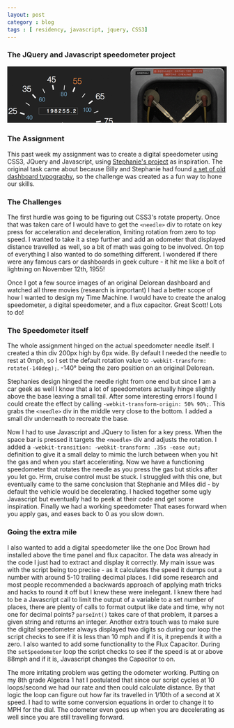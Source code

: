 ```yaml
---
layout: post
category : blog
tags : [ residency, javascript, jquery, CSS3]
---
```

<h3>The JQuery and Javascript speedometer project</h3>
<img class="m_post_image" src="/images/speedo.png" alt="Javascript speedometer project" />

<h3>The Assignment</h3>
<p>This past week my assignment was to create a digital speedometer using CSS3, JQuery and Javascript, using <a href="http://stephaniebriones.com/speedometer/">Stephanie's project</a> as inspiration. The original task came about because Billy and Stephanie had found <a href="http://annyas.com/chevrolet-speedometer-design/">a set of old dashboard typography</a>, so the challenge was created as a fun way to hone our skills.</p>

<h3>The Challenges</h3>
<p>The first hurdle was going to be figuring out CSS3's rotate property. Once that was taken care of I would have to get the <code>&lt;needle&gt;</code> div to rotate on key press for acceleration and deceleration, limiting rotation from zero to top speed.  I wanted to take it a step further and add an odometer that displayed distance travelled as well, so a bit of math was going to be involved. On top of everything I also wanted to do something different. I wondered if there were any famous cars or dashboards in geek culture - it hit me like a bolt of lightning on November 12th, 1955!</p>

<p>Once I got a few source images of an original Delorean dashboard and watched all three movies (research is important) I had a better scope of how I wanted to design my Time Machine. I would have to create the analog speedometer, a digital speedometer, and a flux capacitor. Great Scott! Lots to do!</p>

<h3>The Speedometer itself</h3>
<p>The whole assignment hinged on the actual speedometer needle itself. I created a thin div 200px high by 6px wide. By default I needed the needle to rest at 0mph, so I set the default rotation value to <code>-webkit-transform: rotate(-140deg);</code>. -140&deg; being the zero position on an original Delorean.</p>

<p>Stephanies design hinged the needle right from one end but since I am a car geek as well I know that a lot of speedometers actually hinge slightly above the base leaving a small tail. After some interesting errors I found I could create the effect by calling <code>-webkit-transform-origin: 50% 90%;</code>. This grabs the <code>&lt;needle&gt;</code> div in the middle very close to the bottom. I added a small div underneath to recreate the base.</p>

<p>Now I had to use Javascript and JQuery to listen for a key press. When the space bar is pressed it targets the <code>&lt;needle&gt;</code> div and adjusts the rotation. I added a <code>-webkit-transition: -webkit-transform: .35s -ease out;</code> definition to give it a small delay to mimic the lurch between when you hit the gas and when you start accelerating. Now we have a functioning speedometer that rotates the needle as you press the gas but sticks after you let go. Hrm, cruise control must be stuck.  I struggled with this one, but eventually came to the same conclusion that Stephanie and Miles did - by default the vehicle would be decelerating.  I hacked together some ugly Javascript but eventually had to peek at their code and get some inspiration. Finally we had a working speedometer That eases forward when you apply gas, and eases back to 0 as you slow down.</p>

<h3>Going the extra mile</h3>
<p>I also wanted to add a digital speedometer like the one Doc Brown had installed above the time panel and flux capacitor. The data was already in the code I just had to extract and display it correctly. My main issue was with the script being too precise - as it calculates the speed it dumps out a number with around 5-10 trailing decimal places. I did some research and most people recommended a backwards approach of applying math tricks and hacks to round it off but I knew these were inelegant. I knew there had to be a Javascript call to limit the output of a variable to a set number of places, there are plenty of calls to format output like date and time, why not one for decimal points? <code>parseInt()</code> takes care of that problem, it parses a given string and returns an integer.  Another extra touch was to make sure the digital speedometer always displayed two digits so during our loop the script checks to see if it is less than 10 mph and if it is, it prepends it with a zero. I also wanted to add some functionality to the Flux Capacitor. During the <code>setSpeedometer</code> loop the script checks to see if the speed is at or above 88mph and if it is, Javascript changes the Capacitor to on.</p>

<p>The more irritating problem was getting the odometer working. Putting on my 8th grade Algebra 1 hat I postulated that since our script cycles at 10 loops/second we had our rate and then could calculate distance. By that logic the loop can figure out how far its travelled in 1/10th of a second at X speed. I had to write some conversion equations in order to change it to MPH for the dial. The odometer even goes up when you are decelerating as well since you are still travelling forward.</p>




















